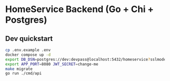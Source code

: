 # HomeService Backend (Go + Chi + Postgres)

## Dev quickstart
```bash
cp .env.example .env  
docker compose up -d   
export DB_DSN=postgres://dev:devpass@localhost:5432/homeservice?sslmode=disable
export APP_PORT=8080 JWT_SECRET=change-me
make migrate
go run ./cmd/api
